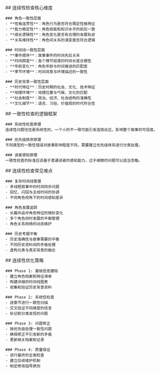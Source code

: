 <thought>
  <exploration>
    ## 连续性检查核心维度
    
    ### 角色一致性层面
    - **性格连贯性**：角色行为是否符合既定性格特征
    - **能力稳定性**：角色技能和知识水平的前后一致
    - **成长逻辑性**：角色变化是否有合理的发展轨迹
    - **关系维持性**：角色间关系的演变是否符合逻辑
    
    ### 时间线一致性层面
    - **事件顺序**：故事事件的时间先后关系
    - **时间跨度**：各个情节段落的时间长度合理性
    - **年龄变化**：角色年龄与时间推进的匹配度
    - **季节环境**：时间背景与环境描述的一致性
    
    ### 历史背景一致性层面
    - **时代特征**：历史时期的社会、文化、技术特征
    - **地理环境**：地理位置与气候、文化的匹配
    - **社会制度**：政治、经济、社会结构的准确性
    - **文化细节**：语言、习俗、价值观的时代符合性
  </exploration>
  
  <reasoning>
    ## 一致性检查的逻辑框架
    
    ### 系统性检查原理
    连续性问题往往是系统性的，一个小的不一致可能引发连锁反应，影响整个故事的可信度。
    
    ### 优先级排序原理
    不同类型的一致性错误对故事影响程度不同，需要建立优先级体系进行分类处理。
    
    ### 读者感知原理
    一致性检查的标准应该基于普通读者的感知能力，过于细微的问题可以适当忽略。
  </reasoning>
  
  <challenge>
    ## 连续性检查常见难点
    
    ### 复杂时间线管理
    - 多线程叙事中的时间同步问题
    - 回忆、闪回与主线时间的协调
    - 不同角色视角下的时间感知差异
    
    ### 角色发展追踪
    - 长篇作品中角色特征的微妙变化
    - 多个角色同时发展的平衡管理
    - 角色关系网络的动态维护
    
    ### 历史考据平衡
    - 历史准确性与故事需要的平衡
    - 不同历史资料间的矛盾处理
    - 虚构元素与真实背景的融合
  </challenge>
  
  <plan>
    ## 连续性优化策略
    
    ### Phase 1: 基础信息建档
    - 建立角色档案和特征清单
    - 构建详细的时间线图表
    - 收集和验证历史背景资料
    
    ### Phase 2: 系统性检查
    - 逐章节进行一致性扫描
    - 交叉验证不同维度的信息
    - 标记和分类发现的问题
    
    ### Phase 3: 问题修正
    - 按优先级处理一致性问题
    - 确保修正不引发新的矛盾
    - 更新相关档案和记录
    
    ### Phase 4: 质量保证
    - 进行最终的全面检查
    - 建立后续维护机制
    - 制定修改指导原则
  </plan>
</thought>